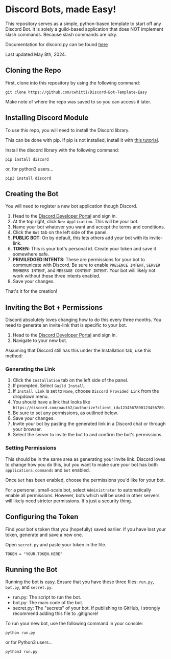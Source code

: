 # Discord Bots, made Easy!
This repository serves as a simple, python-based template to start off any Discord Bot. It is solely a guild-based application that does NOT implement slash commands. Because slash commands are icky.

Documentation for discord.py can be found [here](https://discordpy.readthedocs.io/en/stable/)

Last updated May 8th, 2024.

## Cloning the Repo
First, clone into this repository by using the following command:

```
git clone https://github.com/cwhitti/Discord-Bot-Template-Easy
```

Make note of where the repo was saved to so you can access it later.


## Installing Discord Module
To use this repo, you will need to install the Discord library. 

This can be done with pip. If pip is not installed, install it with [this tutorial](https://pip.pypa.io/en/stable/installation/).

Install the discord library with the following command:

```
pip install discord
```
or, for python3 users...
```
pip3 install discord
```


## Creating the Bot
You will need to register a new bot application though Discord. 

1. Head to the [Discord Developer Portal](https://discord.com/developers/applications) and sign in.
2. At the top right, click `New Application`. This will be your bot.
3. Name your bot whatever you want and accept the terms and conditions.
4. Click the `Bot` tab on the left side of the panel.
5. **PUBLIC BOT**: On by default, this lets others add your bot with its invite-link.
6. **TOKEN**: This is your bot's personal id. Create your token and save it somewhere safe.
7. **PRIVILEDGED INTENTS**: These are permissions for your bot to communicate with Discord. Be sure to enable `PRESENCE INTENT`, `SERVER MEMBERS INTENT`, and `MESSAGE CONTENT INTENT`. Your bot will likely not work without these three intents enabled.
8. Save your changes.

That's it for the creation!

## Inviting the Bot + Permissions
Discord absolutely loves changing how to do this every three months. You need to generate an invite-link that is specific to your bot.

1. Head to the [Discord Developer Portal](https://discord.com/developers/applications) and sign in.
2. Navigate to your new bot.

Assuming that Discord still has this under the Installation tab, use this method:

### Generating the Link
1. Click the `Installation` tab on the left side of the panel.
2. If prompted, Select `Guild Install`.
3. If `Install Link` is set to `None`, choose `Discord Provided Link` from the dropdown menu.
4. You should have a link that looks like `https://discord.com/oauth2/authorize?client_id=1234567890123456789`.
6. Be sure to set any permissions, as outlined below.
7. Save your changes.
8. Invite your bot by pasting the generated link in a Discord chat or through your browser.
9. Select the server to invite the bot to and confirm the bot's permissions.
    
### Setting Permissions
This should be in the same area as generating your invite link.
Discord loves to change how you do this, but you want to make sure your bot has both `applications.commands` and `bot` enabled.

Once `bot` has been enabled, choose the permissions you'd like for your bot. 

For a personal, small-scale bot, select `Administrator` to automatically enable all permissions. However, bots which will be used in other servers will likely need stricter permissions. It's just a security thing.

## Configuring the Token
Find your bot's token that you (hopefully) saved earlier. If you have lost your token, generate and save a new one. 

Open `secret.py` and paste your token in the file.

```
TOKEN = "YOUR.TOKEN.HERE"
```

## Running the Bot
Running the bot is easy. Ensure that you have these three files: `run.py`, `bot.py`, and `secret.py`.

- run.py: The script to run the bot.
- bot.py: The main code of the bot.
- secret.py: The "secrets" of your bot. If publishing to GitHub, I strongly recommend adding this file to .gitignore!

To run your new bot, use the following command in your console:
```
python run.py
```
or for Python3 users...
```
python3 run.py
```



